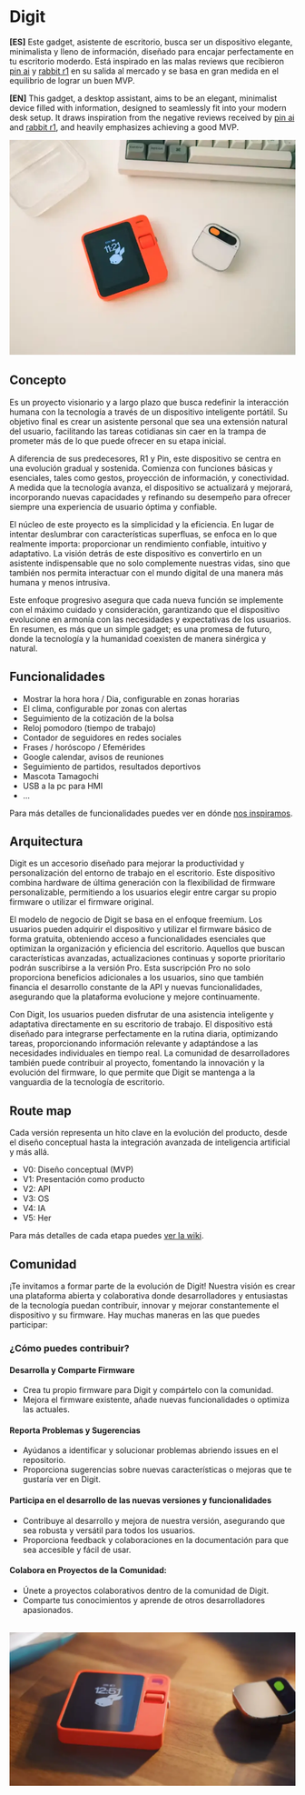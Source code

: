 # Digit
**[ES]** Este gadget, asistente de escritorio, busca ser un dispositivo elegante, minimalista y lleno de información, diseñado para encajar perfectamente en tu escritorio moderdo. Está inspirado en las malas reviews que recibieron [pin ai](https://humane.com/) y [rabbit r1](https://www.rabbit.tech/) en su salida al mercado y se basa en gran medida en el equilibrio de lograr un buen MVP.

**[EN]** This gadget, a desktop assistant, aims to be an elegant, minimalist device filled with information, designed to seamlessly fit into your modern desk setup. It draws inspiration from the negative reviews received by [pin ai](https://humane.com/) and [rabbit r1](https://www.rabbit.tech/), and heavily emphasizes achieving a good MVP.


<p align="center">
  <img src="img/01-AIwereable.webp">
</p>


## Concepto
Es un proyecto visionario y a largo plazo que busca redefinir la interacción humana con la tecnología a través de un dispositivo inteligente portátil. Su objetivo final es crear un asistente personal que sea una extensión natural del usuario, facilitando las tareas cotidianas sin caer en la trampa de prometer más de lo que puede ofrecer en su etapa inicial.

A diferencia de sus predecesores, R1 y Pin, este dispositivo se centra en una evolución gradual y sostenida. Comienza con funciones básicas y esenciales, tales como gestos, proyección de información, y conectividad. A medida que la tecnología avanza, el dispositivo se actualizará y mejorará, incorporando nuevas capacidades y refinando su desempeño para ofrecer siempre una experiencia de usuario óptima y confiable.

El núcleo de este proyecto es la simplicidad y la eficiencia. En lugar de intentar deslumbrar con características superfluas, se enfoca en lo que realmente importa: proporcionar un rendimiento confiable, intuitivo y adaptativo. La visión detrás de este dispositivo es convertirlo en un asistente indispensable que no solo complemente nuestras vidas, sino que también nos permita interactuar con el mundo digital de una manera más humana y menos intrusiva.

Este enfoque progresivo asegura que cada nueva función se implemente con el máximo cuidado y consideración, garantizando que el dispositivo evolucione en armonía con las necesidades y expectativas de los usuarios. En resumen, es más que un simple gadget; es una promesa de futuro, donde la tecnología y la humanidad coexisten de manera sinérgica y natural.

## Funcionalidades
* Mostrar la hora hora / Dia, configurable en zonas horarias
* El clima, configurable por zonas con alertas
* Seguimiento de la cotización de la bolsa
* Reloj pomodoro (tiempo de trabajo)
* Contador de seguidores en redes sociales
* Frases / horóscopo / Efemérides
* Google calendar, avisos de reuniones
* Seguimiento de partidos, resultados deportivos
* Mascota Tamagochi
* USB a la pc para HMI
* ...

Para más detalles de funcionalidades puedes ver en dónde [nos inspiramos](inspiracion.md).


## Arquitectura
Digit es un accesorio diseñado para mejorar la productividad y personalización del entorno de trabajo en el escritorio. Este dispositivo combina hardware de última generación con la flexibilidad de firmware personalizable, permitiendo a los usuarios elegir entre cargar su propio firmware o utilizar el firmware original.

El modelo de negocio de Digit se basa en el enfoque freemium. Los usuarios pueden adquirir el dispositivo y utilizar el firmware básico de forma gratuita, obteniendo acceso a funcionalidades esenciales que optimizan la organización y eficiencia del escritorio. Aquellos que buscan características avanzadas, actualizaciones continuas y soporte prioritario podrán suscribirse a la versión Pro. Esta suscripción Pro no solo proporciona beneficios adicionales a los usuarios, sino que también financia el desarrollo constante de la API y nuevas funcionalidades, asegurando que la plataforma evolucione y mejore continuamente.

Con Digit, los usuarios pueden disfrutar de una asistencia inteligente y adaptativa directamente en su escritorio de trabajo. El dispositivo está diseñado para integrarse perfectamente en la rutina diaria, optimizando tareas, proporcionando información relevante y adaptándose a las necesidades individuales en tiempo real. La comunidad de desarrolladores también puede contribuir al proyecto, fomentando la innovación y la evolución del firmware, lo que permite que Digit se mantenga a la vanguardia de la tecnología de escritorio.


## Route map
Cada versión representa un hito clave en la evolución del producto, desde el diseño conceptual hasta la integración avanzada de inteligencia artificial y más allá.
* V0: Diseño conceptual (MVP)
* V1: Presentación como producto
* V2: API
* V3: OS
* V4: IA
* V5: Her

Para más detalles de cada etapa puedes [ver la wiki](https://github.com/lcismondi/desktop-gadget/wiki/Route-map).

## Comunidad
¡Te invitamos a formar parte de la evolución de Digit! Nuestra visión es crear una plataforma abierta y colaborativa donde desarrolladores y entusiastas de la tecnología puedan contribuir, innovar y mejorar constantemente el dispositivo y su firmware. Hay muchas maneras en las que puedes participar:

### ¿Cómo puedes contribuir?
#### Desarrolla y Comparte Firmware

* Crea tu propio firmware para Digit y compártelo con la comunidad.
* Mejora el firmware existente, añade nuevas funcionalidades o optimiza las actuales.

#### Reporta Problemas y Sugerencias

* Ayúdanos a identificar y solucionar problemas abriendo issues en el repositorio.
* Proporciona sugerencias sobre nuevas características o mejoras que te gustaría ver en Digit.

#### Participa en el desarrollo de las nuevas versiones y funcionalidades

* Contribuye al desarrollo y mejora de nuestra versión, asegurando que sea robusta y versátil para todos los usuarios.
* Proporciona feedback y colaboraciones en la documentación para que sea accesible y fácil de usar.

#### Colabora en Proyectos de la Comunidad:

* Únete a proyectos colaborativos dentro de la comunidad de Digit.
* Comparte tus conocimientos y aprende de otros desarrolladores apasionados.

<p align="center">
  <br/>
  <img src="img/02-AIwereable.webp">
</p>
